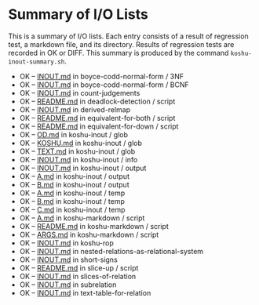 # Summary of I/O Lists

This is a summary of I/O lists.
Each entry consists of a result of regression test,
a markdown file, and its directory.
Results of regression tests are recorded in OK or DIFF.
This summary is produced by the command `koshu-inout-summary.sh`.

* OK – [INOUT.md](boyce-codd-normal-form/3NF/INOUT.md) in boyce-codd-normal-form / 3NF
* OK – [INOUT.md](boyce-codd-normal-form/BCNF/INOUT.md) in boyce-codd-normal-form / BCNF
* OK – [INOUT.md](count-judgements/INOUT.md) in count-judgements
* OK – [README.md](deadlock-detection/script/README.md) in deadlock-detection / script
* OK – [INOUT.md](derived-relmap/INOUT.md) in derived-relmap
* OK – [README.md](equivalent-for-both/script/README.md) in equivalent-for-both / script
* OK – [README.md](equivalent-for-down/script/README.md) in equivalent-for-down / script
* OK – [OD.md](koshu-inout/glob/OD.md) in koshu-inout / glob
* OK – [KOSHU.md](koshu-inout/glob/KOSHU.md) in koshu-inout / glob
* OK – [TEXT.md](koshu-inout/glob/TEXT.md) in koshu-inout / glob
* OK – [INOUT.md](koshu-inout/info/INOUT.md) in koshu-inout / info
* OK – [INOUT.md](koshu-inout/output/INOUT.md) in koshu-inout / output
* OK – [A.md](koshu-inout/output/A.md) in koshu-inout / output
* OK – [B.md](koshu-inout/output/B.md) in koshu-inout / output
* OK – [A.md](koshu-inout/temp/A.md) in koshu-inout / temp
* OK – [B.md](koshu-inout/temp/B.md) in koshu-inout / temp
* OK – [C.md](koshu-inout/temp/C.md) in koshu-inout / temp
* OK – [A.md](koshu-markdown/script/A.md) in koshu-markdown / script
* OK – [README.md](koshu-markdown/script/README.md) in koshu-markdown / script
* OK – [ARGS.md](koshu-markdown/script/ARGS.md) in koshu-markdown / script
* OK – [INOUT.md](koshu-rop/INOUT.md) in koshu-rop
* OK – [INOUT.md](nested-relations-as-relational-system/INOUT.md) in nested-relations-as-relational-system
* OK – [INOUT.md](short-signs/INOUT.md) in short-signs
* OK – [README.md](slice-up/script/README.md) in slice-up / script
* OK – [INOUT.md](slices-of-relation/INOUT.md) in slices-of-relation
* OK – [INOUT.md](subrelation/INOUT.md) in subrelation
* OK – [INOUT.md](text-table-for-relation/INOUT.md) in text-table-for-relation
